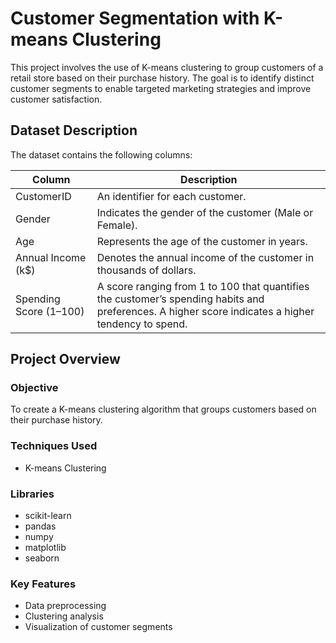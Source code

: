 # Customer Segmentation with K-means Clustering

This project involves the use of K-means clustering to group customers of a retail store based on their purchase history. The goal is to identify distinct customer segments to enable targeted marketing strategies and improve customer satisfaction.

## Dataset Description

The dataset contains the following columns:

| Column               | Description                                                                 |
| -------------------- |--------------------------------------------------------------------------| 
| CustomerID           | An identifier for each customer.                                             |
| Gender               | Indicates the gender of the customer (Male or Female).                       |
| Age                  | Represents the age of the customer in years.                                 |
| Annual Income (k$)   | Denotes the annual income of the customer in thousands of dollars.           |
| Spending Score (1–100)| A score ranging from 1 to 100 that quantifies the customer’s spending habits and preferences. A higher score indicates a higher tendency to spend. |

## Project Overview

### Objective
To create a K-means clustering algorithm that groups customers based on their purchase history.

### Techniques Used
- K-means Clustering

### Libraries
- scikit-learn
- pandas
- numpy
- matplotlib
- seaborn

### Key Features
- Data preprocessing
- Clustering analysis
- Visualization of customer segments

